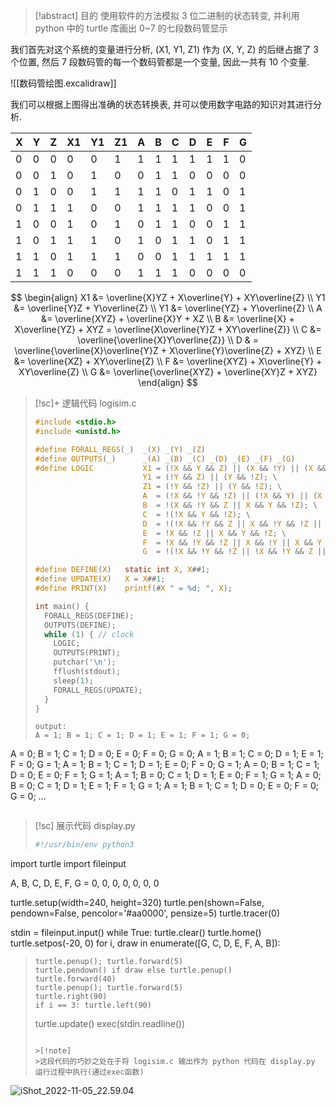 >[!abstract] 目的
> 使用软件的方法模拟 3 位二进制的状态转变, 并利用 python 中的 turtle 库画出 0~7 的七段数码管显示

我们首先对这个系统的变量进行分析, (X1, Y1, Z1) 作为 (X, Y, Z) 的后继占据了 3 个位置, 然后 7 段数码管的每一个数码管都是一个变量, 因此一共有 10 个变量. 

![[数码管绘图.excalidraw]]


我们可以根据上图得出准确的状态转换表, 并可以使用数字电路的知识对其进行分析.

| X   | Y   | Z   | X1  | Y1  | Z1  | A   | B   | C   | D   | E   | F   | G   |
| --- | --- | --- | --- | --- | --- | --- | --- | --- | --- | --- | --- | --- |
| 0   | 0   | 0   | 0   | 0   | 1   | 1   | 1   | 1   | 1   | 1   | 1   | 0   |
| 0   | 0   | 1   | 0   | 1   | 0   | 0   | 1   | 1   | 0   | 0   | 0   | 0   |
| 0   | 1   | 0   | 0   | 1   | 1   | 1   | 1   | 0   | 1   | 1   | 0   | 1   |
| 0   | 1   | 1   | 1   | 0   | 0   | 1   | 1   | 1   | 1   | 0   | 0   | 1   |
| 1   | 0   | 0   | 1   | 0   | 1   | 0   | 1   | 1   | 0   | 0   | 1   | 1   |
| 1   | 0   | 1   | 1   | 1   | 0   | 1   | 0   | 1   | 1   | 0   | 1   | 1   |
| 1   | 1   | 0   | 1   | 1   | 1   | 0   | 0   | 1   | 1   | 1   | 1   | 1   |
| 1   | 1   | 1   | 0   | 0   | 0   | 1   | 1   | 1   | 0   | 0   | 0   | 0   |

$$
\begin{align}
X1 &= \overline{X}YZ + X\overline{Y} + XY\overline{Z} \\
Y1 &= \overline{Y}Z + Y\overline{Z} \\
Y1 &= \overline{YZ} + Y\overline{Z} \\
A &= \overline{XYZ} + \overline{X}Y + XZ \\
B &= \overline{X} + X\overline{YZ} + XYZ = \overline{X\overline{Y}Z + XY\overline{Z}} \\
C &= \overline{\overline{X}Y\overline{Z}} \\
D & = \overline{\overline{X}\overline{Y}Z + X\overline{Y}\overline{Z} + XYZ} \\
E &= \overline{XZ} + XY\overline{Z} \\
F &= \overline{XYZ} + X\overline{Y} + XY\overline{Z} \\
G &= \overline{\overline{XYZ} + \overline{XY}Z + XYZ}
\end{align}
$$

>[!sc]+ 逻辑代码 logisim.c
>```c
>#include <stdio.h>
>#include <unistd.h>
>
>#define FORALL_REGS(_)  _(X) _(Y) _(Z)
>#define OUTPUTS(_)      _(A) _(B) _(C) _(D) _(E) _(F) _(G)
>#define LOGIC           X1 = (!X && Y && Z) || (X && !Y) || (X && Y && !Z); \
>                         Y1 = (!Y && Z) || (Y && !Z); \
>                         Z1 = (!Y && !Z) || (Y && !Z); \
>                         A  = (!X && !Y && !Z) || (!X && Y) || (X && Z);  \
>                         B  = !(X && !Y && Z || X && Y && !Z); \
>                         C  = !(!X && Y && !Z); \
>                         D  = !(!X && !Y && Z || X && !Y && !Z || X && Y && Z); \
>                         E  = !X && !Z || X && Y && !Z; \
>                         F  = !X && !Y && !Z || X && !Y || X && Y && !Z ;\
>                         G  = !(!X && !Y && !Z || !X && !Y && Z || X && Y && Z);
>
>#define DEFINE(X)   static int X, X##1;
>#define UPDATE(X)   X = X##1;
>#define PRINT(X)    printf(#X " = %d; ", X);
>
>int main() {
>   FORALL_REGS(DEFINE);
>   OUTPUTS(DEFINE);
>   while (1) { // clock
>     LOGIC;
>     OUTPUTS(PRINT);
>     putchar('\n');
>     fflush(stdout);
>     sleep(1);
>     FORALL_REGS(UPDATE);
>   }
>}
>```
>```
>output:
>A = 1; B = 1; C = 1; D = 1; E = 1; F = 1; G = 0;
A = 0; B = 1; C = 1; D = 0; E = 0; F = 0; G = 0;
A = 1; B = 1; C = 0; D = 1; E = 1; F = 0; G = 1;
A = 1; B = 1; C = 1; D = 1; E = 0; F = 0; G = 1;
A = 0; B = 1; C = 1; D = 0; E = 0; F = 1; G = 1;
A = 1; B = 0; C = 1; D = 1; E = 0; F = 1; G = 1;
A = 0; B = 0; C = 1; D = 1; E = 1; F = 1; G = 1;
A = 1; B = 1; C = 1; D = 0; E = 0; F = 0; G = 0;
...
>```

>[!sc] 展示代码 display.py
>```python
>#!/usr/bin/env python3
>
import turtle
import fileinput
>
A, B, C, D, E, F, G = 0, 0, 0, 0, 0, 0, 0
>
turtle.setup(width=240, height=320)
turtle.pen(shown=False, pendown=False, pencolor='#aa0000', pensize=5)
turtle.tracer(0)
>
stdin = fileinput.input()
while True:
  turtle.clear()
  turtle.home()
  turtle.setpos(-20, 0)
  for i, draw in enumerate([G, C, D, E, F, A, B]):
>     turtle.penup(); turtle.forward(5)
>     turtle.pendown() if draw else turtle.penup()
>     turtle.forward(40)
>     turtle.penup(); turtle.forward(5)
>     turtle.right(90)
>     if i == 3: turtle.left(90)
>   turtle.update()
>   exec(stdin.readline())
>```
>
>>[!note]
>>这段代码的巧妙之处在于将 logisim.c 输出作为 python 代码在 display.py 运行过程中执行(通过exec函数)

![iShot_2022-11-05_22.59.04](https://picture-suyifan.oss-cn-shenzhen.aliyuncs.com/uPic/iShot_2022-11-05_22.59.04.gif)